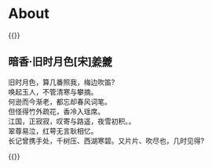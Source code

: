 # About


{{<raw>}}
<div class="heti heti--ancient">
  <h2>暗香·旧时月色<span class="heti-meta heti-small">[宋]<abbr title="号白石道人">姜夔</abbr></span></h2>
  <p class="heti-verse heti-x-large">
    旧时月色，算几番照我，梅边吹笛<span class="heti-hang">?</span><br>
    唤起玉人，不管清寒与攀摘<span class="heti-hang">。</span><br>
    何逊而今渐老，都忘却春风词笔<span class="heti-hang">。</span><br>
    但怪得竹外疏花，香冷入瑶席<span class="heti-hang">。</span><br>
    江国，正寂寂，叹寄与路遥，夜雪初积。<span class="heti-hang">。</span><br>
    翠尊易泣，红萼无言耿相忆<span class="heti-hang">。</span><br>
    长记曾携手处，千树压、西湖寒碧。又片片、吹尽也，几时见得<span class="heti-hang">?</span>
  </p>
</div>
{{</raw>}}
